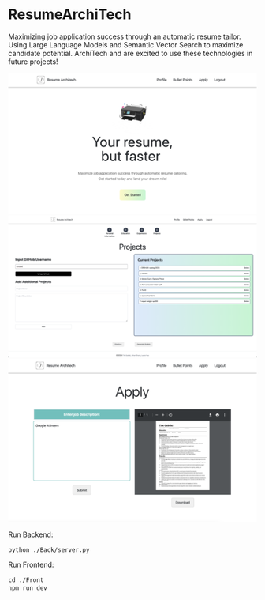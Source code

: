 # ResumeArchiTech
Maximizing job application success through an automatic resume tailor. Using Large Language Models and Semantic Vector Search to maximize candidate potential.
ArchiTech and are excited to use these technologies in future projects!

![Home Screen](/readmeimg/HomeScreen.png)
![Projects](/readmeimg/projects.png)
![resume](/readmeimg/resume.png)

Run Backend:
```
python ./Back/server.py
```

Run Frontend:
```
cd ./Front
npm run dev
```
